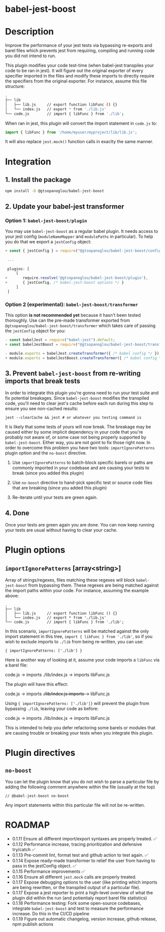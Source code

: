 # babel-jest-boost

# Description

Improve the performance of your jest tests via bypassing re-exports and barel files which prevents jest from requiring, compiling and running code you did not intend to run.

This plugin modifies your code test-time (when babel-jest transpiles your code to be ran in jest). It will figure out the original exporter of every specifier imported in the files and modify these imports to directly require the specifiers from the original exporter. For instance, assume this file structure:

```bash
.
├── lib
│   ├── lib.js     // export function libFunc () {}
│   └── index.js   // export * from './lib.js'
└── code.js        // import { libFunc } from './lib';
```

When ran in jest, this plugin will convert the import statement in `code.js` to:

```javascript
import { libFunc } from '/home/myuser/myproject/lib/lib.js';
```

It will also replace `jest.mock()` function calls in exaclty the same manner.

# Integration

## 1. Install the package

```bash
npm install -D @gtsopanoglou/babel-jest-boost
```

## 2. Update your babel-jest transformer

### Option 1: `babel-jest-boost/plugin`

You may use `babel-jest-boost` as a regular babel plugin. It needs access to your jest config (`moduleNameMapper` and `modulePaths` in particular). To help you do that we export a `jestConfig` object:

```javascript
+ const { jestConfig } = require("@gtsopanoglou/babel-jest-boost/config");

 ...
 
 plugins: [
     [
+       require.resolve('@gtsopanoglou/babel-jest-boost/plugin'),
+       { jestConfig, /* babel-jest-boost options */ }
     ]
 ]
```

### Option 2 (experimental): `babel-jest-boost/transformer`

This option **is not recommended yet** because it hasn't been tested thoroughly. Use can the pre-made transformer exported from `@gtsopanoglou/babel-jest-boost/transformer` which takes care of passing the `jestConfig` object for you:

```javascript
- const babelJest = require("babel-jest").default;
+ const babelJestBoost = require("@gtsopanoglou/babel-jest-boost/transformer");

- module.exports = babelJest.createTransformer({ /* babel config */ });
+ module.exports = babelJestBoost.createTransformer({ /* babel config */ }, { /* babel-jest-boost options */ });
```

## 3. Prevent `babel-jest-boost` from re-writing imports that break tests

In order to integrate this plugin you're gonna need to run your test suite and fix potential breakages. Since `babel-jest-boost` modifies the transpiled code, you'll need to clear jest's cache before each run during this step to ensure you see non-cached results:

```
jest --clearCache && jest # or whatever you testing command is
```

It is likely that some tests of yours will now break. The breakage may be caused either by some implicit dependency in your code that you're probably not aware of, or some case not being properly supported by `babel-jest-boost`. Either way, you are not goint to fix those right now. In order to overcome this problem you have two tools: `importIgnorePatterns` plugin option and the `no-boost` directive.

1. Use `importIgnorePatterns` to batch-block specific barels or paths are commonly imported in your codebase and are causing your tests to break (since you added this plugin)

2. Use `no-boost` directive to hand-pick specific test or source code files that are breaking (since you added this plugin)

3. Re-iterate until your tests are green again.

## 4. Done

Once your tests are green again you are done. You can now keep running your tests are usual without having to clear your cache.

# Plugin options

## `importIgnorePatterns` **[array\<string\>]**

Array of strings/regexes, files matching these regexes will block `babel-jest-boost` from bypassing them. These regexes are being matched against the import paths within your code. For instance, assuming the example above:

```
.
├── lib
│   ├── lib.js     // export function libFunc () {}
│   └── index.js   // export * from './lib.js'
└── code.js        // import { libFunc } from './lib';
```

In this scenario, `importIgnorePatterns` will be matched against the only import statement in this tree, `import { libFunc } from './lib'`, so if you wish to exclude imports to `./lib` from being re-written, you can use:

```
{ importIgnorePatterns: ['./lib'] }
```

Here is another way of looking at it, assume your code imports a `libFunc` via a barel file:

code.js -> imports ./lib/index.js -> imports libFunc.js

The plugin will have this effect:

code.js -> imports ~~./lib/index.js imports ->~~ libFunc.js

Using `{ importIgnorePatterns: ['./lib']}` will prevent the plugin from bypassing `./lib`, leaving your code as before:

code.js -> imports ./lib/index.js -> imports libFunc.js

This is intended to help you defer refactoring some barels or modules that are causing trouble or breaking your tests when you integrate this plugin.

# Plugin directives

## `no-boost`

You can let the plugin know that you do not wish to parse a particular file by adding the following comment anywhere within the file (usually at the top)

```
// @babel-jest-boost no-boost
```

Any import statements within this particular file will not be re-written.

# ROADMAP

- 0.1.11 Ensure all different import/export syntaxes are properly treated. ✅
- 0.1.12 Performance increase, tracing prioritization and defensive try/catch ✅
- 0.1.13 Pre-commit lint, format test and github action to test again. ✅
- 0.1.14 Expose ready-made transformer to relief the user from having to pass in the jestConfig object. ✅
- 0.1.15 Performance improvements ✅
- 0.1.16 Ensure all different `jest.mock` calls are properly treated.
- 0.1.17 Expose debugging options to the user (like printing which imports are being rewritten, or the transpiled output of a particular file).
- 0.1.17 Expose a jest reporter to print a high-level overview of what the plugin did within the run (and potientialy report barel file statistics)
- 0.1.18 Performance testing: Fork some open-source codebases, integrate `babel-jest-boost` and test to measure the performance increase. Do this in the CI/CD pipeline
- 0.1.19 Figure out automatic changelog, version increase, github release, npm publish actions
